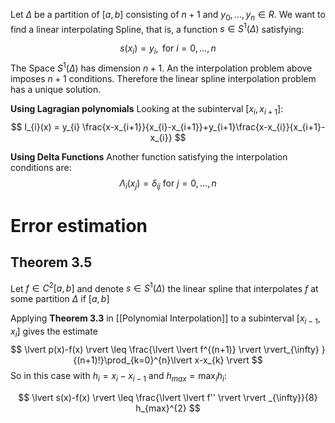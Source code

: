 Let $\Delta$ be a partition of $[a,b]$ consisting of $n+1$ and $y_{0}, \dots, y_{n} \in R$. We want to find a linear interpolating Spline, that is, a function $s \in S^{1}(\Delta)$ satisfying:

$$
s(x_{i})=y_{i},     \text{    for } i=0,\dots,n
$$
The Space $S^{1}(\Delta)$ has dimension $n+1$. An the interpolation problem above imposes $n+1$ conditions. Therefore the linear spline interpolation problem has a unique solution. 

**Using Lagragian polynomials**
Looking at the subinterval $[x_{i},x_{i+1}]$:
$$
l_{i}(x) = y_{i} \frac{x-x_{i+1}}{x_{i}-x_{i+1}}+y_{i+1}\frac{x-x_{i}}{x_{i+1}-x_{i}}
$$

**Using Delta Functions**
Another function satisfying the interpolation conditions are:
$$
\Lambda_{i}(x_{j}) = \delta _{ij} \text{   for }j=0,\dots,n
$$

# Error estimation

## Theorem 3.5 
Let $f \in C^{2}[a,b]$ and denote $s \in S^{1}(\Delta)$ the linear spline that interpolates $f$ at some partition $\Delta$ if $[a,b]$

Applying **Theorem 3.3** in [[Polynomial Interpolation]] to a subinterval $[x_{i-1},x_{i}]$ gives the estimate
$$
\lvert p(x)-f(x) \rvert \leq \frac{\lvert \lvert f^{(n+1)} \rvert  \rvert_{\infty} }{(n+1)!}\prod_{k=0}^{n}\lvert x-x_{k} \rvert 
$$
So in this case with $h_{i}=x_{i}-x_{i-1}$ and $h_{max}=\max_{i}h_{i}$:

$$
\lvert s(x)-f(x) \rvert \leq \frac{\lvert \lvert f'' \rvert  \rvert _{\infty}}{8} h_{max}^{2}
$$
